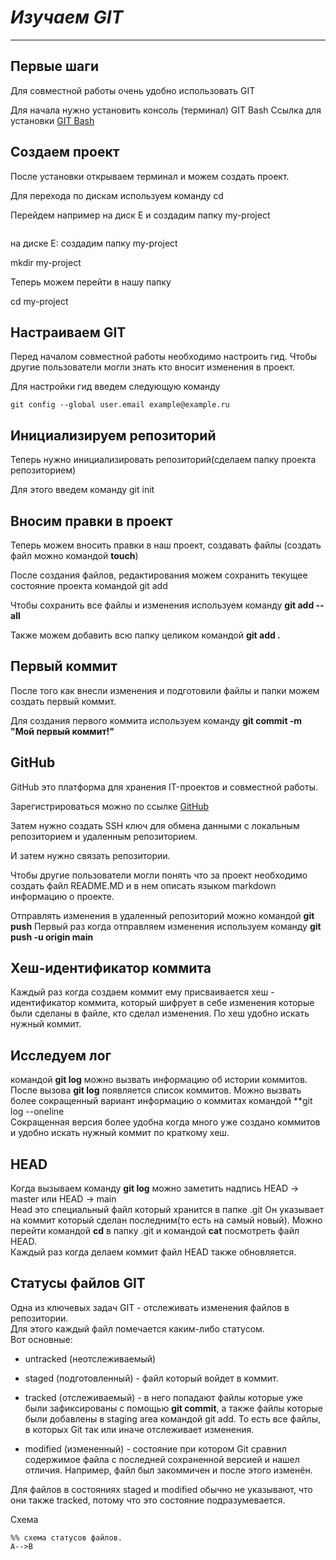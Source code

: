 # *Изучаем GIT* #

---

## **Первые шаги** ##

Для совместной работы очень удобно использовать GIT  
  
Для начала нужно установить консоль (терминал) GIT Bash Ссылка для установки [GIT Bash](https://git-scm.com/downloads/win "GIT BASH")  

  
## **Создаем проект** ##
После установки открываем терминал и можем создать проект.

Для перехода по дискам используем команду cd 
  
Перейдем например на диск E и создадим папку my-project
  
```cd E:  
```  
на диске E: создадим папку my-project  
  
mkdir my-project  
  
Теперь можем перейти в нашу папку  
  
cd my-project  

## **Настраиваем GIT** ##  
  
Перед началом совместной работы необходимо настроить гид. Чтобы другие пользователи могли знать кто вносит изменения в проект.  
  
Для настройки гид введем следующую команду  
```git config --global user.name "Ivan Ivanov"
git config --global user.email example@example.ru  
```  
  
## **Инициализируем репозиторий** ##
Теперь нужно инициализировать репозиторий(сделаем папку проекта репозиторием)  
  
Для этого введем команду git init

## **Вносим правки в проект** ##
  
Теперь можем вносить правки в наш проект, создавать файлы (создать файл можно командой **touch**)
  
После создания файлов, редактирования можем сохранить текущее состояние проекта командой git add  
  
Чтобы сохранить все файлы и изменения используем команду **git add --all**

Также можем добавить всю папку целиком командой **git add .**  

## **Первый коммит** ##  
  
После того как внесли изменения и подготовили файлы и папки можем создать первый коммит.
  
Для создания первого коммита используем команду **git commit -m "Мой первый коммит!"**  
  
## **GitHub** ##
GitHub это платформа для хранения IT-проектов и совместной работы.  
  
Зарегистрироваться можно по ссылке [GitHub](https://github.com/ "GitHub")  
  
Затем нужно создать SSH ключ для обмена данными с локальным репозиторием и удаленным репозиторием.
  
И затем нужно связать репозитории.  
  
Чтобы другие пользователи могли понять что за проект необходимо создать файл README.MD и в нем описать языком markdown информацию о проекте.  
  
Отправлять изменения в удаленный репозиторий можно командой **git push**
  Первый раз когда отправляем изменения используем команду **git push -u origin main**  
  
## **Хеш-идентификатор коммита** ##  
  
Каждый раз когда создаем коммит ему присваивается хеш - идентификатор коммита, который шифрует в себе изменения которые были сделаны в файле, кто сделал изменения. По хеш удобно искать нужный коммит.  
  
## **Исследуем лог** ##

командой **git log** можно вызвать информацию об истории коммитов. После вызова **git log** появляется список коммитов. Можно вызвать более сокращенный вариант информацию о коммитах командой **git log --oneline  
Сокращенная версия более удобна когда много уже создано коммитов и удобно искать нужный коммит по краткому хеш.  
  
## **HEAD** ##  
  
Когда вызываем команду **git log** можно заметить надпись HEAD -> master или HEAD -> main  
Head это специальный файл который хранится в папке .git Он указывает на коммит который сделан последним(то есть на самый новый). Можно перейти командой **cd** в папку .git и командой **cat** посмотреть файл HEAD.  
Каждый раз когда делаем коммит файл HEAD также обновляется.  
  
## **Статусы файлов GIT** ##  
  
Одна из ключевых задач GIT - отслеживать изменения файлов в репозитории.  
Для этого каждый файл помечается каким-либо статусом.  
Вот основные:  
* untracked (неотслеживаемый)  

* staged (подготовленный) - файл который войдет в коммит.  
  
* tracked (отслеживаемый) - в него попадают файлы которые уже были зафиксированы с помощью **git commit**, а также файлы которые были добавлены в staging area командой git add. То есть все файлы, в которых Git так или иначе отслеживает изменения.  
  
* modified (измененный) - состояние при котором Git сравнил содержимое файла с последней сохраненной версией и нашел отличия. Например, файл был закоммичен и после этого изменён.  
  
Для файлов в состояниях staged и modified обычно не указывают, что они также tracked, потому что это состояние подразумевается.  
  
Схема
  ```mermaid
%% схема статусов файлов.  
  A-->B


